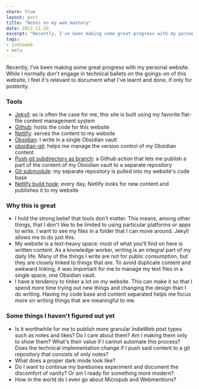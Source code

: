 ```yaml
---
share: true
layout: post
title: "Notes on my web mastery"
date: 2022-11-26
excerpt: "Recently, I've been making some great progress with my personal website. While I normally don't engage in technical ballets on the goings-on of this website, I feel it's relevant to document what I've learnt and done, if only for posterity."
tags:
- indieweb
- meta
---
```

Recently, I've been making some great progress with my personal website. While I normally don't engage in technical ballets on the goings-on of this website, I feel it's relevant to document what I've learnt and done, if only for posterity.

### Tools
- [Jekyll](https://jekyllrb.com/): as is often the case for me, this site is built using my favorite flat-file content management system
- [Github](https://github.com/): hosts the code for this website
- [Netlify](https://www.netlify.com/): serves the content to my website
- [Obsidian](https://obsidian.md/): I write in a single Obsidian vault
- [obsidian-git](https://github.com/denolehov/obsidian-git): helps me manage  the version control of my Obsidian content
- [Push git subdirectory as branch](https://github.com/marketplace/actions/push-git-subdirectory-as-branch): a Github action that lets me publish a part of the content of my Obsidian vault to a separate repository
- [Git submodule](https://mtsknn.fi/blog/netlify-updating-private-git-submodule/): my separate repository is pulled into my website's code base
- [Netlify build hook](https://mtsknn.fi/blog/how-to-trigger-daily-netlify-builds-using-github-actions/): every day, Netlify looks for new content and publishes it to my website

### Why this is great
- I hold the strong belief that tools don't matter. This means, among other things, that I don't like to be limited to using particular platforms or apps to write. I want to see my files in a folder that I can move around. Jekyll allows me to do just this.
- My website is a text-heavy space: most of what you'll find on here is written content. As a knowledge worker, writing is an integral part of my daily life. Many of the things I write are not for public consumption, but they are closely linked to things that *are*. To avoid duplicate content and awkward linking, it was important for me to manage my text files in a single space, one Obsidian vault.
- I have a tendency to tinker a lot on my website. This can make it so that I spend more time trying out new things and changing the design than I do writing. Having my code base and content separated helps me focus more on writing things that are meaningful to me.

### Some things I haven't figured out yet
- Is it worthwhile for me to publish more granular IndieWeb post types such as notes and likes? Do I care about them? Am I making them only to show them? What's their value if I cannot automate this process? Does the technical implementation change if I push said content to a git repository that consists of only notes?
- What does a proper dark mode look like?
- Do I want to continue my barebones experiment and document the discomfort of vanity? Or am I ready for something more modern?
- How in the world do I even go about Micropub and Webmentions?